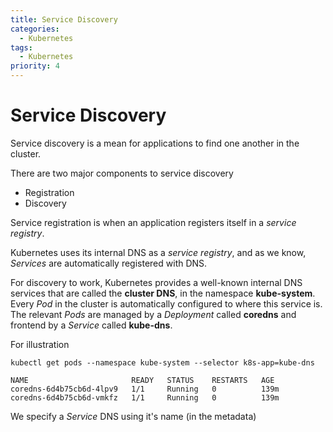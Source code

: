 ```yaml
---
title: Service Discovery 
categories:
  - Kubernetes
tags:
  - Kubernetes
priority: 4 
---
```


# Service Discovery

Service discovery is a mean for applications to find one another in the cluster.

There are two major components to service discovery

- Registration
- Discovery

Service registration is when an application registers itself in a _service registry_.

Kubernetes uses its internal DNS as a _service registry_, and as we know, _Services_ are automatically registered with DNS.

For discovery to work, Kubernetes provides a well-known internal DNS services that are called the __cluster DNS__, in the namespace __kube-system__. Every _Pod_ in the cluster is automatically configured to where this service is. The relevant _Pods_ are managed by a _Deployment_ called __coredns__ and frontend by a _Service_ called __kube-dns__. 

For illustration

```
kubectl get pods --namespace kube-system --selector k8s-app=kube-dns

NAME                       READY   STATUS    RESTARTS   AGE
coredns-6d4b75cb6d-4lpv9   1/1     Running   0          139m
coredns-6d4b75cb6d-vmkfz   1/1     Running   0          139m

```

We specify a _Service_ DNS using it's name (in the metadata)
